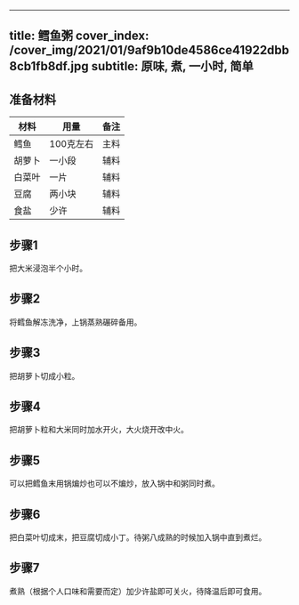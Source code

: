 
---
title: 鳕鱼粥
cover_index: /cover_img/2021/01/9af9b10de4586ce41922dbb8cb1fb8df.jpg
subtitle: 原味, 煮, 一小时, 简单
---

## 准备材料

| 材料     | 用量 | 备注|
| ------- | ----- | --- |
| 鳕鱼 | 100克左右| 主料 |
| 胡萝卜 | 一小段| 辅料 |
| 白菜叶 | 一片| 辅料 |
| 豆腐 | 两小块| 辅料 |
| 食盐 | 少许| 辅料 |

## 步骤1

把大米浸泡半个小时。

## 步骤2

将鳕鱼解冻洗净，上锅蒸熟碾碎备用。

## 步骤3

把胡萝卜切成小粒。

## 步骤4

把胡萝卜粒和大米同时加水开火，大火烧开改中火。

## 步骤5

可以把鳕鱼末用锅煸炒也可以不煸炒，放入锅中和粥同时煮。

## 步骤6

把白菜叶切成末，把豆腐切成小丁。待粥八成熟的时候加入锅中直到煮烂。

## 步骤7

煮熟（根据个人口味和需要而定）加少许盐即可关火，待降温后即可食用。

